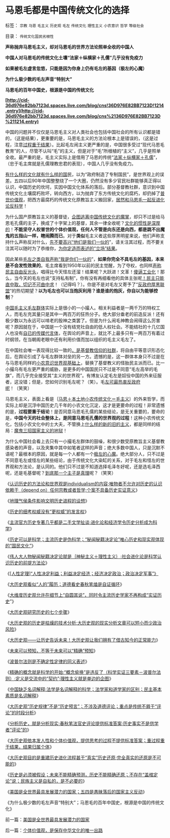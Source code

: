 # 马恩毛都是中国传统文化的选择

标签： `宗教` `马恩` `毛主义` `历史观` `毛左` `传统文化` `理性主义` `小农意识` `哲学` `等级社会` 

目录： `传统文化国民劣根性`

**声称抛弃马恩毛主义，却对马恩毛的世界方法论照单全收的中国人**

**中国人对马恩毛的传统文化土壤“法家＋纵横家＋孔儒”几乎没有免疫力**

**如果被毛左虚言忽悠，只能是因为你身上仍有毛左的基因（极左的心魔）**

**为什么极少数的毛左声音“特别大”**

**马恩毛的百年中国史，根源是中国的传统文化**

**[http://cid-36d976e82bb7123d.spaces.live.com/blog/cns!36D976E82BB7123D!1214.entry](http://cid-36d976e82bb7123d.spaces.live.com/blog/cns%2136D976E82BB7123D%211214.entry)**

中国的问题并不仅仅是马恩毛主义对人类社会也包括中国社会的所有认识都是错的，（这是结果），更重要的是，马恩毛主义的方法论根本上是错误的，（这是过程，注意[过程重于结果](../../../2010/5/7/大历史观提供分析过程不提供标准答案.md)）。比起毛左闹主义更严重的是，中国很多受过“现代马恩毛教育”的人，尽管不认叫“毛”的主义，但是对于“毛”所根植的“主义”，几乎是照单全收。最严重的是，毛主义实际上是借用了马恩的传统“[法家＋纵横家＋孔儒](../../../2009/7/11/以传统文化对抗普世价值观是形同自杀.md)”，（忠于毛主席就是孔儒理教忠君的表现），中国人几乎没有免疫力。

[有什么样的文化就有什么样的国](../../../2009/12/31/有什么样的文化，就有什么样的国民.md)民，以为“政府制造了专制国民”，是世界观上的误差。五四以后90年中国整整绕了一个大圈，仍然没有多少官民社群能够真正得以认识，中国历史的坎坷，实因中国文化体系的落后。部分基督教社群，意识到中国传统文化土壤腐朽败坏，转向西方，以为抛弃了东方传统文化的腐朽，却扔掉了[普世价值观](../../../2009/6/17/人权是任何信仰须共同表述的价值观.md)，把西方最腐朽的传统文化原教旨主义搬回家，[居然和马恩毛一起反进化论反科学](../../../2009/11/9/生物学，进化论，基督教和马克思主义.md)！

为什么国产原教旨主义的基督徒，[企图逃离中国传统文化的魔掌](../../../2008/7/29/个人主义思想被阉割更多来自民间“传统文化”.md)，却只不过是给马恩毛孔儒的主子，换成了十字架上的基督，其余一律全收呢？[文化的惯性是深厚的](../../../2010/3/13/历史惯性耗尽文明才能“升级”.md)！**不能坚守人权普世的个体价值观，任何人不管是向东还是向西，都是跳不出魔鬼的五指山一样，瞎闹腾而已**。对于**类似**毛主义者这些厚黑明星来说，他们声称支持什么声称反对什么，[先不要高兴“他们是我们一伙的](../../../2010/4/16/朋党相援之“你是咱们一伙的吗”.md)”，请关注其过程，而不要关注其可以随时为了恭维你，[为你定造而表述的“立场”结果](%E7%AB%8B%E5%9C%BA)。

因此某些[毛左之类自我声称“我是你们一伙的](../../../2009/9/20/争取民主就不要搞毛式厚黑政治.md)”，**如果你完全不具毛左的基因，本来是不会发性效果的**。毛主席看到1950年以前的民主觉醒，为了夺权，也同样[声称民主自由反光头](../../../2010/3/18/“自由平等”同样是极权主义的有效工具！.md)，唱得比今天怪左还溜！结果呢？大跃进！文革！[傻逼工业化](../../../2009/8/2/工业化一定创造价值吗.md)！那么，当今天的毛左也说“支持私有制”，你有没有再细看他的具体主张呢[！民主只能直中取，切记不可曲中求](http://darthvad.blog.sohu.com/132380956.html)！（记得吗？）。你是不是对毛左又寄予了“[反政府厚黑联盟](../../../2009/9/20/争取民主就不要搞毛式厚黑政治.md)”的热切期望？**以为毛左也可以当炮灰利用？谁是谁的炮灰，你自以为能够控制**？

[中国毛主义毛左群体](http://darthvad.blog.sohu.com/132102470.html)实际上是很小的一小撮人。相关利益者是一两千万的特权工人，而毛左充其量只是其中一两百万的狂热分子。绝大部分垂老的前造反派！还有极少数以为永远可以啃老的股神之类罢了。但是为什么闹毛神教会闹得这么厉害呢？原因就在于，中国是一个没有结党社自由的低人权社会。不能结社的十几亿国人也没有[自已的传媒代言体](../../../2009/9/11/让社会各界都有利益代言人平等博羿.md)，在舆论的声音上，就比不上最多只有一两百万有着过时纲领，在当朝阁老眼中还有利用价值而加以组织的毛主义毛左了。

在中国社会唯一表现得比较一致的[，是基督教信仰的社群](../../../2009/6/14/西教信仰人士不应以传教为目的参与中国政治生活.md)，将自由平等意识形态化后，在舆论引成了与毛左群体对垒的另一方。遗憾的是，这一群体本身只不过是在与马恩毛同样的[小农意识世界观基础上](../../../2010/3/11/小农意识就是不尊重产权并且损人不利已的行为动机.md)，替换了基督教义的怪胎民主派而已。比一小撮乌有毛左更严重的威胁，是更多的中国国民只不过是不同意“毛左高举的毛旗”，而几乎完全接受其“主义的世界观”。有博友认定毛左是奴役中国的外来征服者，这没错；但是，您如何识别毛左呢？（笑）。毛[左可最热衷反政府呢](../../../2010/2/26/“反政府”是荒谬的.md)！（笑笑）

马恩毛主义，表面上看是｛[马恩＋本土地小农传统文化＝毛主义](../../../2009/6/26/马恩主义为什么适合移植入中国传统社会.md)｝的外来哲学，而实际上却是沉浮中国历史几千年的小农文化沉淀，这才是更要命的过程！非常遗憾的是，**过程要重于结论**！是否同意马恩毛孔儒的某些结论，是无关重要的，要命的是，**中国今天的社会整体上，是同意马恩毛孔儒的世界观的过程**！这种小农传统文化，包括小农文化中的士大夫，不管换上[什么样的新的旧的主义](../../../2009/10/17/新的主义又来救中国.md)，都是同样的结局：[魔鬼三招国家主义的地狱](../../../2010/3/19/魔鬼三招！中国顶得了几招？.md)！

为什么中国社会看上去只有一小撮毛左群体的鼓噪，和很少数受原教旨主义基督教感染者的声音，以及夹集中其中如笔者这样的声音；绝大多数中国人，只是沉默不语呢？最根本的原因，就是每一个人都有一个[极左的心魔](../../../2009/7/26/极左生命力取决于右派的人格心魔.md)。绝大部分人，只不过是不同意毛左或怪左的某些结论，由于传统文化大染缸的关系，对于毛左和怪左的世界观和方法论，是认同的。他们只不过是不知道选择毛泽冬好呢，还是选毛泽西呢，还是毛基督呢？[到底那一个主子是真理](../../../2009/12/4/科学的真理标准和绝对的“真理标准”.md)呢？（笑笑）

《[认识历史的方法论和世界观是individualism的内容;唯物者不允许对历史的认识依赖于（depend
on）任何宗教或者哲学;个案不具备历史实证意义](../../../2010/3/16/个案不具备历史实证意义.md)》

《[地理气侯条件影响文明历史进程的设想](../../../2010/3/24/地理气侯条件影响文明历史进程的设想.md)》

《[历史的细考权威没有“更权威”的发言权](../../../2010/4/13/历史的细考权威没有“更权威”的发言权.md)》

《[主流官方历史专著几乎都是二手文学扯谈;进化论和经济学令历史分析成为科学](../../../2010/4/19/进化论和经济学令历史分析成为科学.md)》

《[历史可以是科学；主流历史是伪科学；“秘闻秘籍决定论”唯心历史和现实观体现的“国民文化”](../../../2010/4/19/“秘闻秘籍决定论”唯心历史和现实观体现的“国民文化.md)》

《[伟人大人物秘闻秘籍决定论就是｛神秘主义＋理性主义｝;社会进化论是科学认识历史的前提方法论](../../../2010/4/20/宗教的萌芽；和宗教萌芽的路径、方法、手段！.md)》

《[[人性定理]“人性决定利益；利益决定经济；经济决定政治；政治决定军事”》](../../../2010/4/20/人性决定利益；利益-&gt;经济；经济-&gt;政治；政治-&gt;军事.md)

《[大历史观看似“人的”履历；道德看史春秋笔熆是自证循环](../../../2010/4/21/大历史观似“人的”履历；道德春秋笔法是自证循环.md)》

《[大维度历史观允许在细节上“自圆其说”，同时令主流历史学家不再构成“实证历史](../../../2010/4/21/大维度历史观允许在细节上“自圆其说”.md)”》

《[大历史观研究历史的七个步骤](../../../2010/4/22/大历史观研究历史的七个步骤.md)》

《[大历史观的历史是枯燥的技术分析;大历史观的现实分析文章可以短小而少政治风险](../../../2010/4/22/大历史观的历史是枯燥的技术逻辑分析.md)》

《[大历史观——让历史告诉未来！大历史观让我们拥有了借古知今的正常能力](http://blog.sina.com.cn/s/blog_5563a64d0100hwmx.html)》

《[未来可以预知，不等于未来可以“精确”预知](../../../2010/5/4/未来可以预知.md)》

《[波普尔法则是不确定性定律的同义表述](../../../2010/5/4/波普尔法则是不确定性定律的同义表述.md)》

《[精确的概念就是科学的开始;“概念偷换”是违反了（科学实证三要素－波普尔法则）;定义是交流中的“契约”;理性主义就是单边的企图](../../../2010/5/4/科学开始于精确概念定义.md)》

《[中国缺乏名词解释;法学是名词解释的科学；法学家和道学家的区别；民主基本素质是名词解释](../../../2010/5/4/中国不缺信仰，中国缺乏名词解释.md)》

《[大历史观“历史规律”不是“历史预言”；不涉及道德评论；重点是传统不屑于“评论”的时段分析](../../../2010/5/7/大历史观中的“历史规律”不是“传统的历史预言”.md)》

《[分析历史，就是分析现实;春秋笔法官史评论提供标准答案;历史事实不是供学者“评论”的](../../../2010/5/7/评论历史者不宜研史；分析历史就是分析现实.md)》

《[大历史观依本发人性和个体价值观，提供思考的过程不提供标准答案；重过程重于结果，结果归属个体](../../../2010/5/7/大历史观提供分析过程不提供标准答案.md)》

《[大历史观目的是重建历史进化流程甚于“真实”历史还原;完全真实的还原是不可能的](../../../2010/5/9/真实的历史可以比文学更精彩.md)》

《[历史是必须被假设；未来不能精确预测，历史不能精确还原；不存在“盖棺定论”说；民族主义是自私的，是不必要的](../../../2010/5/9/历史是必须被假设的.md)》

《[美国是全世界最具发展潜力的国家；五四是愚昧落后的国家主义反动](../../../2010/5/9/美国是全世界最具发展潜力的国家.md)》

《为什么极少数的毛左声音“特别大”；马恩毛的百年中国史，根源是中国的传统文化》

前一篇：[美国是全世界最具发展潜力的国家](../../../2010/5/9/美国是全世界最具发展潜力的国家.md)

后一篇：[个体价值观，是保存中华文化的唯一出路](../../../2010/5/10/个体价值观，是保存中华文化的唯一出路.md)